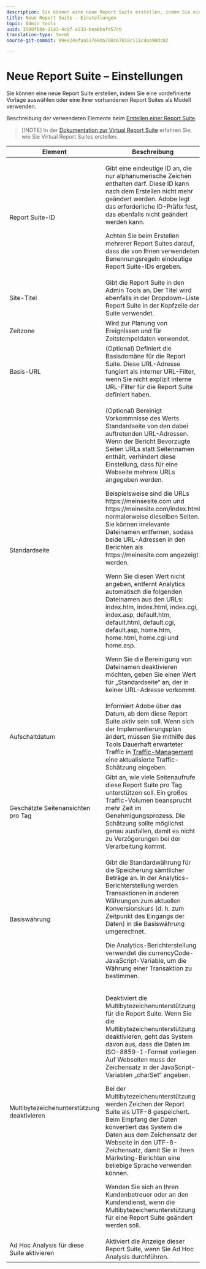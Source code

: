 ```yaml
---
description: Sie können eine neue Report Suite erstellen, indem Sie eine vordefinierte Vorlage auswählen oder eine Ihrer vorhandenen Report Suites als Modell verwenden.
title: Neue Report Suite – Einstellungen
topic: Admin tools
uuid: 3508f684-11a3-4c8f-a233-bea6bafd57c0
translation-type: tm+mt
source-git-commit: 99ee24efaa517e8da700c67818c111c4aa90dc02

---
```



# Neue Report Suite – Einstellungen

Sie können eine neue Report Suite erstellen, indem Sie eine vordefinierte Vorlage auswählen oder eine Ihrer vorhandenen Report Suites als Modell verwenden.

Beschreibung der verwendeten Elemente beim [Erstellen einer Report Suite](/help/admin/c-manage-report-suites/c-new-report-suite/t-create-a-report-suite.md).

> [!NOTE] In der [Dokumentation zur Virtual Report Suite](/help/components/vrs/c-workflow-vrs/vrs-create.md) erfahren Sie, wie Sie Virtual Report Suites erstellen.

<table id="table_F739FBD8DB8D409E916F12F61C5953D0"> 
 <thead> 
  <tr> 
   <th colname="col1" class="entry"> Element </th> 
   <th colname="col2" class="entry"> Beschreibung </th> 
  </tr> 
 </thead>
 <tbody> 
  <tr> 
   <td colname="col1"> <span class="wintitle"> Report Suite-ID </span> </td> 
   <td colname="col2"> <p>Gibt eine eindeutige ID an, die nur alphanumerische Zeichen enthalten darf. Diese ID kann nach dem Erstellen nicht mehr geändert werden. Adobe legt das erforderliche ID-Präfix fest, das ebenfalls nicht geändert werden kann. </p> <p>Achten Sie beim Erstellen mehrerer Report Suites darauf, dass die von Ihnen verwendeten Benennungsregeln eindeutige Report Suite-IDs ergeben. </p> </td> 
  </tr> 
  <tr> 
   <td colname="col1"> <span class="wintitle"> Site-Titel</span> </td> 
   <td colname="col2">Gibt die Report Suite in den <span class="wintitle">Admin Tools</span> an. Der Titel wird ebenfalls in der Dropdown-Liste <span class="wintitle">Report Suite</span> in der Kopfzeile der Suite verwendet. </td> 
  </tr> 
  <tr> 
   <td colname="col1"> <span class="wintitle"> Zeitzone</span> </td> 
   <td colname="col2"> Wird zur Planung von Ereignissen und für Zeitstempeldaten verwendet. </td> 
  </tr> 
  <tr> 
   <td colname="col1"> <span class="wintitle"> Basis-URL</span> </td> 
   <td colname="col2"> (Optional) Definiert die Basisdomäne für die Report Suite. Diese URL-Adresse fungiert als interner URL-Filter, wenn Sie nicht explizit interne URL-Filter für die Report Suite definiert haben. </td> 
  </tr> 
  <tr> 
   <td colname="col1"> <span class="wintitle"> Standardseite</span> </td> 
   <td colname="col2"> <p>(Optional) Bereinigt Vorkommnisse des Werts <span class="wintitle">Standardseite</span> von den dabei auftretenden URL-Adressen. Wenn der Bericht <span class="wintitle">Bevorzugte Seiten</span> URLs statt Seitennamen enthält, verhindert diese Einstellung, dass für eine Webseite mehrere URLs angegeben werden. </p> <p>Beispielsweise sind die URLs <span class="filepath">https://meinsesite.com</span> und <span class="filepath">https://meinesite.com/index.html</span> normalerweise dieselben Seiten. Sie können irrelevante Dateinamen entfernen, sodass beide URL-Adressen in den Berichten als <span class="filepath">https://meinesite.com</span> angezeigt werden. </p> <p>Wenn Sie diesen Wert nicht angeben, entfernt Analytics automatisch die folgenden Dateinamen aus den URLs: <span class="filepath">index.htm</span>, <span class="filepath">index.html</span>, <span class="filepath">index.cgi</span>, <span class="filepath">index.asp</span>, <span class="filepath">default.htm</span>, <span class="filepath">default.html</span>, <span class="filepath">default.cgi</span>, <span class="filepath">default.asp</span>, <span class="filepath">home.htm</span>, <span class="filepath">home.html</span>, <span class="filepath">home.cgi</span> und <span class="filepath">home.asp</span>. </p> <p>Wenn Sie die Bereinigung von Dateinamen deaktivieren möchten, geben Sie einen Wert für „Standardseite“ an, der in keiner URL-Adresse vorkommt. </p> </td> 
  </tr> 
  <tr> 
   <td colname="col1"> <p>Aufschaltdatum </p> </td> 
   <td colname="col2">Informiert Adobe über das Datum, ab dem diese Report Suite aktiv sein soll. Wenn sich der Implementierungsplan ändert, müssen Sie mithilfe des Tools <span class="wintitle">Dauerhaft erwarteter Traffic</span> in <a href="/help/admin/c-traffic-management/traffic-management.md">Traffic-Management</a> eine aktualisierte Traffic-Schätzung eingeben. </td> 
  </tr> 
  <tr> 
   <td colname="col1"> <span class="wintitle"> Geschätzte Seitenansichten pro Tag</span> </td> 
   <td colname="col2"> Gibt an, wie viele Seitenaufrufe diese Report Suite pro Tag unterstützen soll. Ein großes Traffic-Volumen beansprucht mehr Zeit im Genehmigungsprozess. Die Schätzung sollte möglichst genau ausfallen, damit es nicht zu Verzögerungen bei der Verarbeitung kommt. </td> 
  </tr> 
  <tr> 
   <td colname="col1"> <span class="wintitle"> Basiswährung</span> </td> 
   <td colname="col2"> <p>Gibt die Standardwährung für die Speicherung sämtlicher Beträge an. In der Analytics-Berichterstellung werden Transaktionen in anderen Währungen zum aktuellen Konversionskurs (d. h. zum Zeitpunkt des Eingangs der Daten) in die Basiswährung umgerechnet. </p> <p> Die Analytics-Berichterstellung verwendet die <span class="varname"> currencyCode</span>-JavaScript-Variable, um die Währung einer Transaktion zu bestimmen. </p> </td> 
  </tr> 
  <tr> 
   <td colname="col1"> <span class="wintitle"> Multibytezeichenunterstützung deaktivieren </span> </td> 
   <td colname="col2"> <p>Deaktiviert die Multibytezeichenunterstützung für die Report Suite. Wenn Sie die Multibytezeichenunterstützung deaktivieren, geht das System davon aus, dass die Daten im ISO-8859-1-Format vorliegen. Auf Webseiten muss der Zeichensatz in der JavaScript-Variablen <span class="varname"> „charSet“</span> angeben. </p> <p>Bei der Multibytezeichenunterstützung werden Zeichen der Report Suite als UTF-8 gespeichert. Beim Empfang der Daten konvertiert das System die Daten aus dem Zeichensatz der Webseite in den UTF-8-Zeichensatz, damit Sie in Ihren Marketing-Berichten eine beliebige Sprache verwenden können. </p> <p>Wenden Sie sich an Ihren Kundenbetreuer oder an den Kundendienst, wenn die Multibytezeichenunterstützung für eine Report Suite geändert werden soll. </p> </td> 
  </tr> 
  <tr> 
   <td colname="col1"> <span class="wintitle"> Ad Hoc Analysis für diese Suite aktivieren</span> </td> 
   <td colname="col2"> Aktiviert die Anzeige dieser Report Suite, wenn Sie Ad Hoc Analysis durchführen. </td> 
  </tr> 
 </tbody> 
</table>

